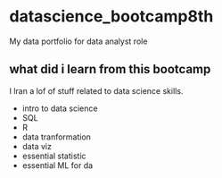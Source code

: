 # datascience_bootcamp8th
My data portfolio for data analyst role

## what did i learn from this bootcamp

I lran a lof of stuff related to data science skills.

- intro to data science
- SQL
- R
- data tranformation
- data viz
- essential statistic
- essential ML for da
